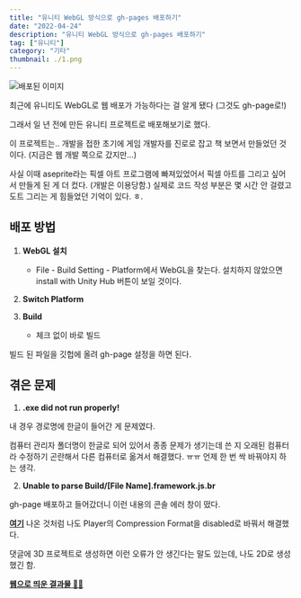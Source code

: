 ```yaml
---
title: "유니티 WebGL 방식으로 gh-pages 배포하기"
date: "2022-04-24"
description: "유니티 WebGL 방식으로 gh-pages 배포하기"
tag: ["유니티"]
category: "기타"
thumbnail: ./1.png
---
```


![배포된 이미지]("./1.png")

최근에 유니티도 WebGL로 웹 배포가 가능하다는 걸 알게 됐다 (그것도 gh-page로!)

그래서 일 년 전에 만든 유니티 프로젝트로 배포해보기로 했다.

이 프로젝트는.. 개발을 접한 초기에 게임 개발자를 진로로 잡고 책 보면서 만들었던 것이다. (지금은 웹 개발 쪽으로 갔지만...)

사실 이때 aseprite라는 픽셀 아트 프로그램에 빠져있었어서 픽셀 아트를 그리고 싶어서 만들게 된 게 더 컸다. (개발은 이용당함.) 실제로 코드 작성 부분은 몇 시간 안 걸렸고 도트 그리는 게 힘들었던 기억이 있다. ㅎ.

## 배포 방법

1. **WebGL 설치**

   - File - Build Setting - Platform에서 WebGL을 찾는다. 설치하지 않았으면 install with Unity Hub 버튼이 보일 것이다.

2. **Switch Platform**

3. **Build**
   - 체크 없이 바로 빌드

빌드 된 파일을 깃헙에 올려 gh-page 설정을 하면 된다.

## 겪은 문제

1. **.exe did not run properly!**

내 경우 경로명에 한글이 들어간 게 문제였다.

컴퓨터 관리자 폴더명이 한글로 되어 있어서 종종 문제가 생기는데 쓴 지 오래된 컴퓨터라 수정하기 곤란해서 다른 컴퓨터로 옮겨서 해결했다. ㅠㅠ 언제 한 번 싹 바꿔야지 하는 생각.

2. **Unable to parse Build/[File Name].framework.js.br**

gh-page 배포하고 들어갔더니 이런 내용의 콘솔 에러 창이 떴다.

[**여기**](https://forum.unity.com/threads/solved-webgl-build-error-unable-to-parse-build-file-name-framework-js-br.1102759/) 나온 것처럼 나도 Player의 Compression Format을 disabled로 바꿔서 해결했다.

댓글에 3D 프로젝트로 생성하면 이런 오류가 안 생긴다는 말도 있는데, 나도 2D로 생성했긴 함.

[**웹으로 띄운 결과물 🥳🎉**](https://suu3.github.io/EliminateGhost/WebGL/)
